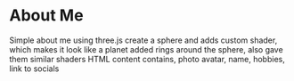 
# About Me
Simple about me using three.js
create a sphere and adds custom shader, which makes it look like a planet
added rings around the sphere, also gave them similar shaders
HTML content contains, photo avatar, name, hobbies, link to socials

